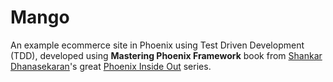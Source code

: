 # Mango


An example ecommerce site in Phoenix using Test Driven Development (TDD), developed using **Mastering Phoenix Framework** book from [Shankar Dhanasekaran](https://twitter.com/shankardevy)'s great [Phoenix Inside Out](https://shankardevy.com/phoenix-book/) series.